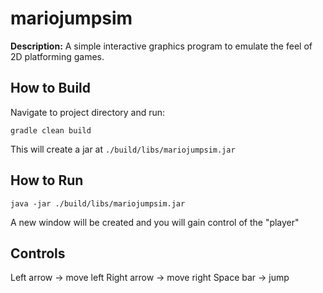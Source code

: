 # mariojumpsim

**Description:** A simple interactive graphics program to emulate the feel of 2D platforming games.

## How to Build
Navigate to project directory and run:
```
gradle clean build
```
This will create a jar at `./build/libs/mariojumpsim.jar`

## How to Run
```
java -jar ./build/libs/mariojumpsim.jar
```
A new window will be created and you will gain control of the "player"

## Controls
Left arrow -> move left
Right arrow -> move right
Space bar -> jump
